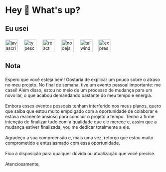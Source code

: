 <h1 align="left">Hey 👋 What's up?</h1>

###

<h2 align="left">Eu usei</h2>

###

<div align="left">
  <img src="https://cdn.jsdelivr.net/gh/devicons/devicon/icons/javascript/javascript-original.svg" height="40" alt="javascript logo"  />
  <img width="12" />
  <img src="https://cdn.jsdelivr.net/gh/devicons/devicon/icons/typescript/typescript-original.svg" height="40" alt="typescript logo"  />
  <img width="12" />
  <img src="https://cdn.jsdelivr.net/gh/devicons/devicon/icons/react/react-original.svg" height="40" alt="react logo"  />
  <img width="12" />
  <img src="https://cdn.jsdelivr.net/gh/devicons/devicon/icons/nodejs/nodejs-original.svg" height="40" alt="nodejs logo"  />
  <img width="12" />
  <img src="https://cdn.jsdelivr.net/gh/devicons/devicon/icons/tailwindcss/tailwindcss-original-wordmark.svg" height="40" alt="tailwindcss logo"  />
  <img width="12" />
  <img src="https://cdn.jsdelivr.net/gh/devicons/devicon/icons/express/express-original.svg" height="40" alt="express logo"  />
</div>

###

<h2 align="left">Nota</h2>

###

<p align="left">Espero que você esteja bem! Gostaria de explicar um pouco sobre o atraso no meu projeto. No final de semana, tive um evento pessoal importante: me casei! Além disso, estou no meio de um processo de mudança para um novo lar, o que acabou demandando bastante do meu tempo e energia.<br><br>Embora esses eventos pessoais tenham interferido nos meus planos, quero que saiba que estou muito empolgado com a oportunidade de colaborar e estava realmente ansioso para concluir o projeto a tempo. Tenho a firme intenção de finalizar tudo com a qualidade que ele merece e, assim que a mudança estiver finalizada, vou me dedicar totalmente a ele.<br><br>Agradeço a sua compreensão e, mais uma vez, reforço que estou muito comprometido e entusiasmado com essa oportunidade.<br><br>Fico à disposição para qualquer dúvida ou atualização que você precise.<br><br>Atenciosamente,</p>

###